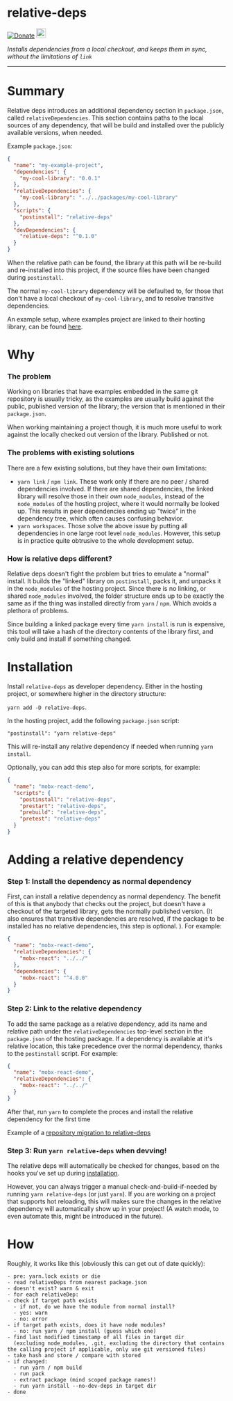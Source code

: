 # relative-deps

[![Donate](https://img.shields.io/badge/Donate-PayPal-green.svg)](https://www.paypal.me/michelweststrate)
<a href="https://www.buymeacoffee.com/mweststrate" target="_blank"><img src="https://www.buymeacoffee.com/assets/img/custom_images/orange_img.png" alt="Buy Me A Coffee" style="height: 22px !important;width: auto !important;" ></a>

_Installs dependencies from a local checkout, and keeps them in sync, without the limitations of `link`_

---

# Summary

Relative deps introduces an additional dependency section in `package.json`, called `relativeDependencies`.
This section contains paths to the local sources of any dependency, that will be build and installed over the publicly available versions, when needed.

Example `package.json`:

```json
{
  "name": "my-example-project",
  "dependencies": {
    "my-cool-library": "0.0.1"
  },
  "relativeDependencies": {
    "my-cool-library": "../../packages/my-cool-library"
  },
  "scripts": {
    "postinstall": "relative-deps"
  },
  "devDependencies": {
    "relative-deps": "^0.1.0"
  }
}
```

When the relative path can be found, the library at this path will be re-build and re-installed into this project, if the source files have been changed during `postinstall`.

The normal `my-cool-library` dependency will be defaulted to, for those that don't have a local checkout of `my-cool-library`, and to resolve transitive dependencies.

An example setup, where examples project are linked to their hosting library, can be found [here](https://github.com/mobxjs/mst-gql/pull/40/commits/4d2c0858f8c44a562c0244466b56f79b0ed7591b).

# Why

### The problem

Working on libraries that have examples embedded in the same git repository is usually tricky, as the examples are usually build against the public, published version of the library; the version that is mentioned in their `package.json`.

When working maintaining a project though, it is much more useful to work against the locally checked out version of the library. Published or not.

### The problems with existing solutions

There are a few existing solutions, but they have their own limitations:

- `yarn link` / `npm link`. These work only if there are no peer / shared dependencies involved. If there are shared dependencies, the linked library will resolve those in their _own_ `node_modules`, instead of the `node_modules` of the hosting project, where it would normally be looked up. This results in peer dependencies ending up "twice" in the dependency tree, which often causes confusing behavior.
- `yarn workspaces`. Those solve the above issue by putting all dependencies in one large root level `node_modules`. However, this setup is in practice quite obtrusive to the whole development setup.

### How is relative deps different?

Relative deps doesn't fight the problem but tries to emulate a "normal" install. It builds the "linked" library on `postinstall`, packs it, and unpacks it in the `node_modules` of the hosting project. Since there is no linking, or shared `node_modules` involved, the folder structure ends up to be exactly the same as if the thing was installed directly from `yarn` / `npm`. Which avoids a plethora of problems.

Since building a linked package every time `yarn install` is run is expensive, this tool will take a hash of the directory contents of the library first, and only build and install if something changed.

# Installation

Install `relative-deps` as developer dependency. Either in the hosting project, or somewhere higher in the directory structure:

`yarn add -D relative-deps`.

In the hosting project, add the following `package.json` script:

`"postinstall": "yarn relative-deps"`

This will re-install any relative dependency if needed when running `yarn install`.

Optionally, you can add this step also for more scripts, for example:

```json
{
  "name": "mobx-react-demo",
  "scripts": {
    "postinstall": "relative-deps",
    "prestart": "relative-deps",
    "prebuild": "relative-deps",
    "pretest": "relative-deps"
  }
}
```

# Adding a relative dependency

### Step 1: Install the dependency as normal dependency

First, can install a relative dependency as normal dependency. The benefit of this is that anybody that checks out the project, but doesn't have a checkout of the targeted library, gets the normally published version. (It also ensures that transitive dependencies are resolved, if the package to be installed has no relative dependencies, this step is optional. ).
For example:

```json
{
  "name": "mobx-react-demo",
  "relativeDependencies": {
    "mobx-react": "../../"
  },
  "dependencies": {
    "mobx-react": "^4.0.0"
  }
}
```

### Step 2: Link to the relative dependency

To add the same package as a relative dependency, add its name and relative path under the `relativeDependencies` top-level section in the `package.json` of the hosting package. If a dependency is available at it's relative location, this take precedence over the normal dependency, thanks to the `postinstall` script. For example:

```json
{
  "name": "mobx-react-demo",
  "relativeDependencies": {
    "mobx-react": "../../"
  }
}
```

After that, run `yarn` to complete the proces and install the relative dependency for the first time

Example of a [repository migration to relative-deps](https://github.com/mobxjs/mst-gql/pull/40/commits/4d2c0858f8c44a562c0244466b56f79b0ed7591b)

### Step 3: Run `yarn relative-deps` when devving!

The relative deps will automatically be checked for changes, based on the hooks you've set up during [installation](#installation).

However, you can always trigger a manual check-and-build-if-needed by running `yarn relative-deps` (or just `yarn`). If you are working on a project that supports
hot reloading, this will makes sure the changes in the relative dependency will automatically show up in your project! (A watch mode, to even automate this, might be introduced in the future).

# How

Roughly, it works like this (obviously this can get out of date quickly):

```
- pre: yarn.lock exists or die
- read relativeDeps from nearest package.json
- doesn't exist? warn & exit
- for each relativeDep:
- check if target path exists
  - if not, do we have the module from normal install?
  - yes: warn
  - no: error
- if target path exists, does it have node modules?
  - no: run yarn / npm install (guess which one)
- find last modified timestamp of all files in target dir
  (excluding node_modules, .git, excluding the directory that contains the calling project if applicable, only use git versioned files)
- take hash and store / compare with stored
- if changed:
  - run yarn / npm build
  - run pack
  - extract package (mind scoped package names!)
  - run yarn install --no-dev-deps in target dir
- done
```
